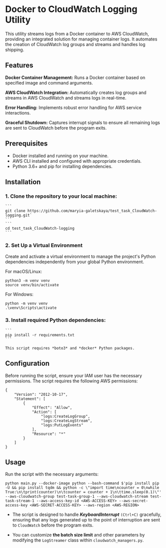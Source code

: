 # Docker to CloudWatch Logging Utility

This utility streams logs from a Docker container to AWS CloudWatch, providing an integrated solution for managing container logs. It automates the creation of CloudWatch log groups and streams and handles log shipping.


## Features

**Docker Container Management:** Runs a Docker container based on specified image and command arguments.

**AWS CloudWatch Integration:** Automatically creates log groups and streams in AWS CloudWatch and streams logs in real-time.

**Error Handling:** Implements robust error handling for AWS service interactions.

**Graceful Shutdown:** Captures interrupt signals to ensure all remaining logs are sent to CloudWatch before the program exits.



## Prerequisites
- Docker installed and running on your machine.
- AWS CLI installed and configured with appropriate credentials.
- Python 3.6+ and pip for installing dependencies.


## Installation

### 1. Clone the repository to your local machine:

    ```
    git clone https://github.com/maryia-galetskaya/test_task_CloudWatch-logging.git`
    ```
    ```
    cd test_task_CloudWatch-logging
    ```

### 2. Set Up a Virtual Environment
Create and activate a virtual environment to manage the project's Python dependencies independently from your global Python environment.

For macOS/Linux:
```
python3 -m venv venv
source venv/bin/activate
```

For Windows:
```
python -m venv venv
.\venv\Scripts\activate
```

### 3. Install required Python dependencies:

    ```
    pip install -r requirements.txt
    ```

    This script requires *boto3* and *docker* Python packages.

## Configuration

Before running the script, ensure your IAM user has the necessary permissions. The script requires the following AWS permissions:

```
{
    "Version": "2012-10-17",
    "Statement": [
        {
            "Effect": "Allow",
            "Action": [
                "logs:CreateLogGroup",
                "logs:CreateLogStream",
                "logs:PutLogEvents"
            ],
            "Resource": "*"
        }
    ]
}
```

## Usage

Run the script with the necessary arguments:

```
python main.py --docker-image python --bash-command $'pip install pip -U && pip install tqdm && python -c \"import time\ncounter = 0\nwhile True:\n\tprint(counter)\n\tcounter = counter + 1\n\ttime.sleep(0.1)\"' --aws-cloudwatch-group test-task-group-1 --aws-cloudwatch-stream test-task-stream-1 --aws-access-key-id <AWS-ACCESS-KEY> --aws-secret-access-key <AWS-SECRET-ACCESS-KEY> --aws-region <AWS-REGION>

```




- The script is designed to handle __*KeyboardInterrupt*__ `(Ctrl+C)` gracefully, ensuring that any logs generated up to the point of interruption are sent to `CloudWatch` before the program exits.

- You can customize **the batch size limit** and other parameters by modifying the `LogStreamer` class within `cloudwatch_managers.py`.
